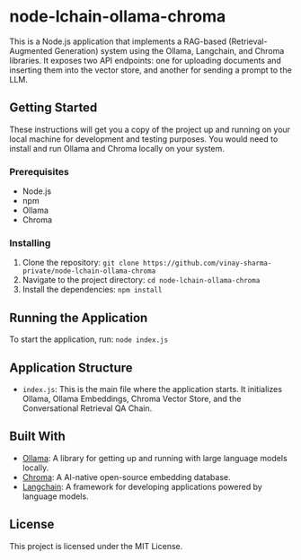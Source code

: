 # node-lchain-ollama-chroma
This is a Node.js application that implements a RAG-based (Retrieval-Augmented Generation) system using the Ollama, Langchain, and Chroma libraries. It exposes two API endpoints: one for uploading documents and inserting them into the vector store, and another for sending a prompt to the LLM.

## Getting Started

These instructions will get you a copy of the project up and running on your local machine for development and testing purposes. You would need to install and run Ollama and Chroma locally on your system.

### Prerequisites

- Node.js
- npm
- Ollama
- Chroma

### Installing

1. Clone the repository: `git clone https://github.com/vinay-sharma-private/node-lchain-ollama-chroma`
2. Navigate to the project directory: `cd node-lchain-ollama-chroma`
3. Install the dependencies: `npm install`

## Running the Application

To start the application, run: `node index.js`

## Application Structure

- `index.js`: This is the main file where the application starts. It initializes Ollama, Ollama Embeddings, Chroma Vector Store, and the Conversational Retrieval QA Chain.

## Built With

- [Ollama](https://ollama.ai/): A library for getting up and running with large language models locally.
- [Chroma](https://docs.trychroma.com/getting-started): A AI-native open-source embedding database.
- [Langchain](https://www.langchain.com/): A framework for developing applications powered by language models.

## License

This project is licensed under the MIT License.